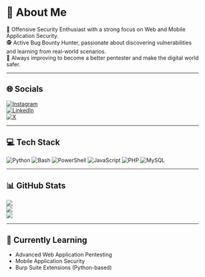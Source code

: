 # 💫 About Me
🔐 Offensive Security Enthusiast with a strong focus on Web and Mobile Application Security.  
🕵️ Active Bug Bounty Hunter, passionate about discovering vulnerabilities and learning from real-world scenarios.  
🎯 Always improving to become a better pentester and make the digital world safer.

---

## 🌐 Socials
[![Instagram](https://img.shields.io/badge/Instagram-%23E4405F.svg?logo=Instagram&logoColor=white)](https://instagram.com/mertvip)  
[![LinkedIn](https://img.shields.io/badge/LinkedIn-%230077B5.svg?logo=linkedin&logoColor=white)](https://linkedin.com/in/mertcanozkan1)  
[![X](https://img.shields.io/badge/X-black.svg?logo=X&logoColor=white)](https://x.com/mertozkanoglu1)

---

## 💻 Tech Stack
![Python](https://img.shields.io/badge/python-3670A0?style=for-the-badge&logo=python&logoColor=ffdd54)
![Bash](https://img.shields.io/badge/bash_script-%23121011.svg?style=for-the-badge&logo=gnu-bash&logoColor=white)
![PowerShell](https://img.shields.io/badge/PowerShell-%235391FE.svg?style=for-the-badge&logo=powershell&logoColor=white)
![JavaScript](https://img.shields.io/badge/javascript-%23323330.svg?style=for-the-badge&logo=javascript&logoColor=%23F7DF1E)
![PHP](https://img.shields.io/badge/php-%23777BB4.svg?style=for-the-badge&logo=php&logoColor=white)
![MySQL](https://img.shields.io/badge/mysql-4479A1.svg?style=for-the-badge&logo=mysql&logoColor=white)

---

## 📊 GitHub Stats
![](https://github-readme-stats.vercel.app/api?username=mertvip&theme=dark&hide_border=false&include_all_commits=true&count_private=true)  
![](https://github-readme-streak-stats.herokuapp.com/?user=mertvip&theme=dark&hide_border=false)  
![](https://github-readme-stats.vercel.app/api/top-langs/?username=mertvip&theme=dark&hide_border=false&layout=compact)

---

## 🚀 Currently Learning
- Advanced Web Application Pentesting  
- Mobile Application Security  
- Burp Suite Extensions (Python-based)
